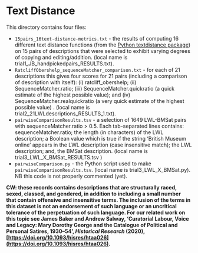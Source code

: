 # Text Distance

This directory contains four files:

- `15pairs_16text-distance-metrics.txt` - the results of computing 16 different text distance functions (from the [Python textdistance package](https://pypi.org/project/textdistance/)) on 15 pairs of descriptions that were selected to exhibit varying degrees of copying and editing/addition. (local name is trial1_JB_handpickedpairs_RESULTS.txt).
- `RatcliffObershelp_sequenceMatcher_comparison.txt` - for each of 21 descriptions this gives four scores for 21 pairs (including a comparison of description with itself): (i) ratcliff_obershelp; (ii) SequenceMatcher.ratio; (iii) SequenceMatcher.quickratio (a quick estimate of the highest possible value); and (iv) SequenceMatcher.realquickratio (a very quick estimate of the highest possible value) . (local name is trial2_21LWLdescriptions_RESULTS_1.txt).
- `pairwiseComparisonResults.tsv` - a selection of 1649 LWL-BMSat pairs with sequenceMatcher.ratio > 0.5. Each tab-separated lines contains: sequenceMatcher.ratio; the length (in characters) of the LWL description; a Boolean value which is true if the string ‘British Museum online’ appears in the LWL description (case insensitive match); the LWL description; and, the BMSat description. (local name is trial3_LWL_X_BMSat_RESULTS.tsv )
- `pairwiseComparison.py` - the Python script used to make `pairwiseComparisonResults.tsv`. (local name is trial3_LWL_X_BMSat.py). NB this code is not properly commented (yet). 

**CW: these records contains descriptions that are structurally raced, sexed, classed, and gendered, in addition to including a small number that contain offensive and insensitive terms. The inclusion of the terms in this dataset is not an endorsement of such language or an uncritical tolerance of the perpetuation of such language. For our related work on this topic see James Baker and Andrew Salway, ‘Curatorial Labour, Voice and Legacy: Mary Dorothy George and the Catalogue of Political and Personal Satires, 1930–54’, *Historical Research* (2020), [https://doi.org/10.1093/hisres/htaa026](https://doi.org/10.1093/hisres/htaa026).**
